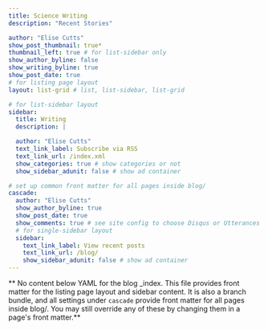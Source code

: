 ```yaml
---
title: Science Writing
description: "Recent Stories"

author: "Elise Cutts"
show_post_thumbnail: true*
thumbnail_left: true # for list-sidebar only
show_author_byline: false
show_writing_byline: true
show_post_date: true
# for listing page layout
layout: list-grid # list, list-sidebar, list-grid

# for list-sidebar layout
sidebar: 
  title: Writing
  description: |

  author: "Elise Cutts"
  text_link_label: Subscribe via RSS
  text_link_url: /index.xml
  show_categories: true # show categories or not
  show_sidebar_adunit: false # show ad container

# set up common front matter for all pages inside blog/
cascade:
  author: "Elise Cutts"
  show_author_byline: true
  show_post_date: true
  show_comments: true # see site config to choose Disqus or Utterances
  # for single-sidebar layout
  sidebar:
    text_link_label: View recent posts
    text_link_url: /blog/
    show_sidebar_adunit: false # show ad container
---
```


** No content below YAML for the blog _index. This file provides front matter for the listing page layout and sidebar content. It is also a branch bundle, and all settings under `cascade` provide front matter for all pages inside blog/. You may still override any of these by changing them in a page's front matter.**
